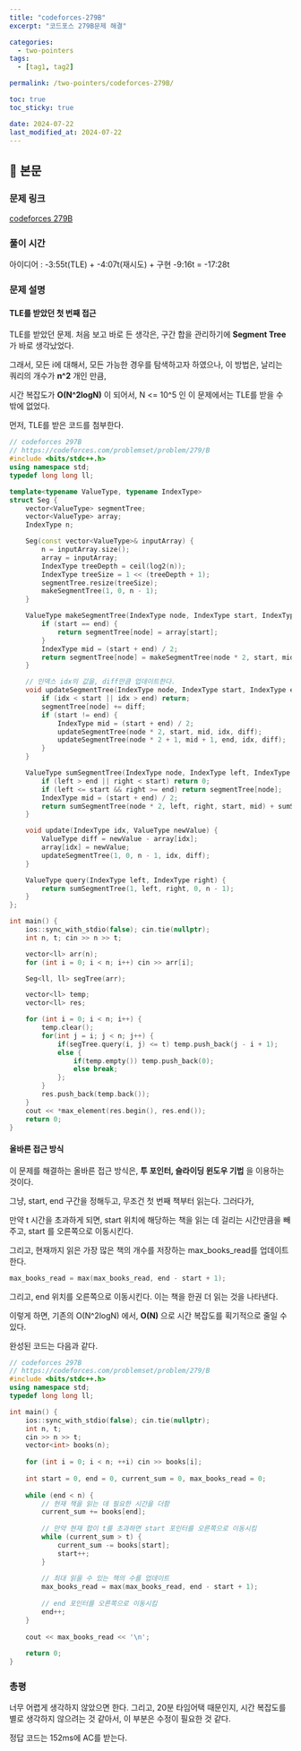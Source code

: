 ```yaml
---
title: "codeforces-279B"
excerpt: "코드포스 279B문제 해결"

categories:
  - two-pointers
tags:
  - [tag1, tag2]

permalink: /two-pointers/codeforces-279B/

toc: true
toc_sticky: true

date: 2024-07-22
last_modified_at: 2024-07-22
---
```


## 🦥 본문

### 문제 링크 

[codeforces 279B](https://codeforces.com/problemset/problem/279/B)

### 풀이 시간

아이디어 : -3:55t(TLE) + -4:07t(재시도) + 구현 -9:16t = -17:28t

### 문제 설명

#### TLE를 받았던 첫 번째 접근

TLE를 받았던 문제. 처음 보고 바로 든 생각은, 구간 합을 관리하기에 **Segment Tree** 가 바로 생각났었다. 

그래서, 모든 i에 대해서, 모든 가능한 경우를 탐색하고자 하였으나, 이 방법은, 날리는 쿼리의 개수가 **n^2** 개인 만큼, 

시간 복잡도가 **O(N^2logN)** 이 되어서, N <= 10^5 인 이 문제에서는 TLE를 받을 수 밖에 없었다. 

먼저, TLE를 받은 코드를 첨부한다. 

```cpp
// codeforces 297B
// https://codeforces.com/problemset/problem/279/B
#include <bits/stdc++.h>
using namespace std;
typedef long long ll;

template<typename ValueType, typename IndexType>
struct Seg {
    vector<ValueType> segmentTree;
    vector<ValueType> array;
    IndexType n;

    Seg(const vector<ValueType>& inputArray) {
        n = inputArray.size();
        array = inputArray;
        IndexType treeDepth = ceil(log2(n));
        IndexType treeSize = 1 << (treeDepth + 1);
        segmentTree.resize(treeSize);
        makeSegmentTree(1, 0, n - 1);
    }

    ValueType makeSegmentTree(IndexType node, IndexType start, IndexType end) {
        if (start == end) {
            return segmentTree[node] = array[start];
        }
        IndexType mid = (start + end) / 2;
        return segmentTree[node] = makeSegmentTree(node * 2, start, mid) + makeSegmentTree(node * 2 + 1, mid + 1, end);
    }

    // 인덱스 idx의 값을, diff만큼 업데이트한다. 
    void updateSegmentTree(IndexType node, IndexType start, IndexType end, IndexType idx, ValueType diff) {
        if (idx < start || idx > end) return;
        segmentTree[node] += diff;
        if (start != end) {
            IndexType mid = (start + end) / 2;
            updateSegmentTree(node * 2, start, mid, idx, diff);
            updateSegmentTree(node * 2 + 1, mid + 1, end, idx, diff);
        }
    }

    ValueType sumSegmentTree(IndexType node, IndexType left, IndexType right, IndexType start, IndexType end) {
        if (left > end || right < start) return 0;
        if (left <= start && right >= end) return segmentTree[node];
        IndexType mid = (start + end) / 2;
        return sumSegmentTree(node * 2, left, right, start, mid) + sumSegmentTree(node * 2 + 1, left, right, mid + 1, end);
    }

    void update(IndexType idx, ValueType newValue) {
        ValueType diff = newValue - array[idx];
        array[idx] = newValue;
        updateSegmentTree(1, 0, n - 1, idx, diff);
    }

    ValueType query(IndexType left, IndexType right) {
        return sumSegmentTree(1, left, right, 0, n - 1);
    }
};

int main() {
    ios::sync_with_stdio(false); cin.tie(nullptr);
    int n, t; cin >> n >> t;

    vector<ll> arr(n);
    for (int i = 0; i < n; i++) cin >> arr[i];

    Seg<ll, ll> segTree(arr);

    vector<ll> temp;
    vector<ll> res;

    for (int i = 0; i < n; i++) {
        temp.clear();
        for(int j = i; j < n; j++) {
            if(segTree.query(i, j) <= t) temp.push_back(j - i + 1);
            else {
                if(temp.empty()) temp.push_back(0);
                else break;
            };
        }
        res.push_back(temp.back());
    }
    cout << *max_element(res.begin(), res.end());
    return 0;
}
```
#### 올바른 접근 방식

이 문제를 해결하는 올바른 접근 방식은, **투 포인터, 슬라이딩 윈도우 기법** 을 이용하는 것이다. 

그냥, start, end 구간을 정해두고, 무조건 첫 번째 책부터 읽는다. 그러다가, 

만약 t 시간을 초과하게 되면, start 위치에 해당하는 책을 읽는 데 걸리는 시간만큼을 빼 주고, start 를 오른쪽으로 이동시킨다. 

그리고, 현재까지 읽은 가장 많은 책의 개수를 저장하는 max_books_read를 업데이트한다.

```cpp
max_books_read = max(max_books_read, end - start + 1);
```

그리고, end 위치를 오른쪽으로 이동시킨다. 이는 책을 한권 더 읽는 것을 나타낸다. 

이렇게 하면, 기존의 O(N^2logN) 에서, **O(N)** 으로 시간 복잡도를 획기적으로 줄일 수 있다. 

완성된 코드는 다음과 같다.

```cpp
// codeforces 297B
// https://codeforces.com/problemset/problem/279/B
#include <bits/stdc++.h>
using namespace std;
typedef long long ll;

int main() {
    ios::sync_with_stdio(false); cin.tie(nullptr);
    int n, t;
    cin >> n >> t;
    vector<int> books(n);
    
    for (int i = 0; i < n; ++i) cin >> books[i];
    
    int start = 0, end = 0, current_sum = 0, max_books_read = 0;
    
    while (end < n) {
        // 현재 책을 읽는 데 필요한 시간을 더함
        current_sum += books[end];
        
        // 만약 현재 합이 t를 초과하면 start 포인터를 오른쪽으로 이동시킴
        while (current_sum > t) {
            current_sum -= books[start];
            start++;
        }
        
        // 최대 읽을 수 있는 책의 수를 업데이트
        max_books_read = max(max_books_read, end - start + 1);
        
        // end 포인터를 오른쪽으로 이동시킴
        end++;
    }
    
    cout << max_books_read << '\n';
    
    return 0;
}
```

### 총평

너무 어렵게 생각하지 않았으면 한다. 그리고, 20분 타임어택 때문인지, 시간 복잡도를 별로 생각하지 않으려는 것 같아서, 이 부분은 수정이 필요한 것 같다. 

정답 코드는 152ms에 AC를 받는다.






